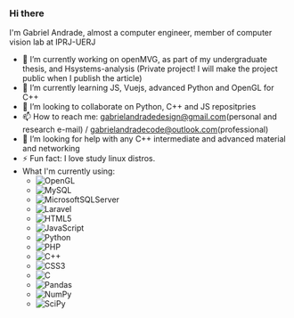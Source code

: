 ### Hi there 

I'm Gabriel Andrade, almost a computer engineer, member of computer vision lab at IPRJ-UERJ

- 🔭 I’m currently working on openMVG, as part of my undergraduate thesis, and Hsystems-analysis (Private project! I will make the project public when I publish the article)
- 🌱 I’m currently learning JS, Vuejs, advanced Python and OpenGL for C++
- 👯 I’m looking to collaborate on Python, C++ and JS repositpries
- 📫 How to reach me: gabrielandradedesign@gmail.com(personal and research e-mail) / gabrielandradecode@outlook.com(professional)
- 🤔 I’m looking for help with any C++ intermediate and advanced material and networking
- ⚡ Fun fact: I love study linux distros.
- What I'm currently using:
  - ![OpenGL](https://img.shields.io/badge/OpenGL-%23FFFFFF.svg?style=for-the-badge&logo=opengl)
  - ![MySQL](https://img.shields.io/badge/mysql-%2300f.svg?style=for-the-badge&logo=mysql&logoColor=white)
  - ![MicrosoftSQLServer](https://img.shields.io/badge/Microsoft%20SQL%20Sever-CC2927?style=for-the-badge&logo=microsoft%20sql%20server&logoColor=white)
  - ![Laravel](https://img.shields.io/badge/laravel-%23FF2D20.svg?style=for-the-badge&logo=laravel&logoColor=white)
  - ![HTML5](https://img.shields.io/badge/html5-%23E34F26.svg?style=for-the-badge&logo=html5&logoColor=white)
  - ![JavaScript](https://img.shields.io/badge/javascript-%23323330.svg?style=for-the-badge&logo=javascript&logoColor=%23F7DF1E)
  - ![Python](https://img.shields.io/badge/python-3670A0?style=for-the-badge&logo=python&logoColor=ffdd54)
  - ![PHP](https://img.shields.io/badge/php-%23777BB4.svg?style=for-the-badge&logo=php&logoColor=white)
  - ![C++](https://img.shields.io/badge/c++-%2300599C.svg?style=for-the-badge&logo=c%2B%2B&logoColor=white)
  - ![CSS3](https://img.shields.io/badge/css3-%231572B6.svg?style=for-the-badge&logo=css3&logoColor=white)
  - ![C](https://img.shields.io/badge/c-%2300599C.svg?style=for-the-badge&logo=c&logoColor=white)
  - ![Pandas](https://img.shields.io/badge/pandas-%23150458.svg?style=for-the-badge&logo=pandas&logoColor=white)
  - ![NumPy](https://img.shields.io/badge/numpy-%23013243.svg?style=for-the-badge&logo=numpy&logoColor=white)
  - ![SciPy](https://img.shields.io/badge/SciPy-%230C55A5.svg?style=for-the-badge&logo=scipy&logoColor=%white)

<!--
**gandrademachine/gandrademachine** is a ✨ _special_ ✨ repository because its `README.md` (this file) appears on your GitHub profile.

Here are some ideas to get you started:

- 🔭 I’m currently working on ...
- 🌱 I’m currently learning ...
- 👯 I’m looking to collaborate on ...
- 🤔 I’m looking for help with ...
- 💬 Ask me about ...
- 📫 How to reach me: ...
- 😄 Pronouns: ...
- ⚡ Fun fact: ...
-->
